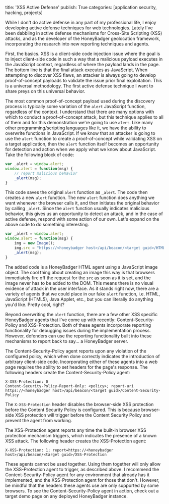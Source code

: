 title: 'XSS Active Defense'
publish: True
categories: [application security, hacking, projects]

While I don't do active defense in any part of my professional life, I enjoy developing active defense techniques for web technologies. Lately I've been dabbling in active defense mechanisms for Cross-Site Scripting (XSS) attacks, and as the developer of the HoneyBadger geolocation framework, incorporating the research into new reporting techniques and agents.

<!-- READMORE -->

First, the basics. XSS is a client-side code injection issue where the goal is to inject client-side code in such a way that a malicious payload executes in the JavaScript context, regardless of where the payload lands in the page. The bottom line is that the final attack executes as JavaScript. When attempting to discover XSS flaws, an attacker is always going to develop proof-of-concept payloads to validate the issue prior final exploitation. This is a universal methodology. The first active defense technique I want to share preys on this universal behavior.

The most common proof-of-concept payload used during the discovery process is typically some variation of the `alert` JavaScript function, regardless of the context. I understand that there are many options with which to conduct a proof-of-concept attack, but this technique applies to all of them and for this demonstration we're going to use `alert`. Like many other programming/scripting languages like it, we have the ability to overwrite functions in JavaScript. If we know that an attacker is going to use the `alert` function to create a proof-of-concept while validating XSS on a target application, then the `alert` function itself becomes an opportunity for detection and action when we apply what we know about JavaScript. Take the following block of code:

```js
var _alert = window.alert;
window.alert = function(msg) {
    // report malicious behavior
    _alert(msg);
}
```

This code saves the original `alert` function as `_alert`. The code then creates a new `alert` function. The new `alert` function does anything we want whenever the browser calls it, and then initiates the original behavior by calling `_alert`. Since the `alert` function usually indicates malicious behavior, this gives us an opportunity to detect an attack, and in the case of active defense, respond with some action of our own. Let's expand on the above code to do something interesting.

```js
var _alert = window.alert;
window.alert = function(msg) {
    img = new Image();
    img.src = "https://<honeybadger host>/api/beacon/<target guid>/HTML";
    _alert(msg);
}
```

The added code is a HoneyBadger HTML agent using a JavaScript image object. The cool thing about creating an image this way is that browsers immediately fire off the request for the `src` as soon as it is set, and the image never has to be added to the DOM. This means there is no visual evidence of attack in the user interface. As it stands right now, there are a variety of agents that we could place in our fake `alert` function, i.e. HTML, JavaScript (HTML5), Java Applet, etc., but you can literally do anything you'd like. Pretty cool, right?

Beyond overwriting the `alert` function, there are a few other XSS specific HoneyBadger agents that I've come up with recently: Content-Security-Policy and XSS-Protection. Both of these agents incorporate reporting functionality for debugging issues during the implementation process. However, defenders can use the reporting functionality built into these mechanisms to report back to say... a HoneyBadger server.

The Content-Security-Policy agent reports upon any violation of the configured policy, which when done correctly indicates the introduction of arbitrary client-side code. Incorporating either of these agents into a web page requires the ability to set headers for the page's response. The following headers create the Content-Security-Policy agent:

```
X-XSS-Protection: 0
Content-Security-Policy-Report-Only: <policy>; report-uri https://<honeybadger host>/api/beacon/<target guid>/Content-Security-Policy

```

The `X-XSS-Protection` header disables the browser-side XSS protection before the Content Security Policy is configured. This is because browser-side XSS protection will trigger before the Content Security Policy and prevent the agent from working.

The XSS-Protection agent reports any time the built-in browser XSS protection mechanism triggers, which indicates the presence of a known XSS attack. The following header creates the XSS-Protection agent:

```
X-XSS-Protection: 1; report=https://<honeybadger host>/api/beacon/<target guid>/XSS-Protection

```

These agents cannot be used together. Using them together will only allow the XSS-Protection agent to trigger, as described above. I recommend the Content-Security-Policy agent for any environment that already has it implemented, and the XSS-Protection agent for those that don't. However, be mindful that the headers these agents use are only supported by some browsers. To see the Content-Security-Policy agent in action, check out a target demo page on any deployed HoneyBadger instance.
